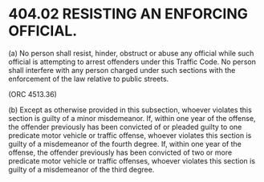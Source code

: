 404.02 RESISTING AN ENFORCING OFFICIAL.
=======================================

​(a) No person shall resist, hinder, obstruct or abuse any official
while such official is attempting to arrest offenders under this Traffic
Code. No person shall interfere with any person charged under such
sections with the enforcement of the law relative to public streets.

(ORC 4513.36)

​(b) Except as otherwise provided in this subsection, whoever violates
this section is guilty of a minor misdemeanor. If, within one year of
the offense, the offender previously has been convicted of or pleaded
guilty to one predicate motor vehicle or traffic offense, whoever
violates this section is guilty of a misdemeanor of the fourth degree.
If, within one year of the offense, the offender previously has been
convicted of two or more predicate motor vehicle or traffic offenses,
whoever violates this section is guilty of a misdemeanor of the third
degree.
